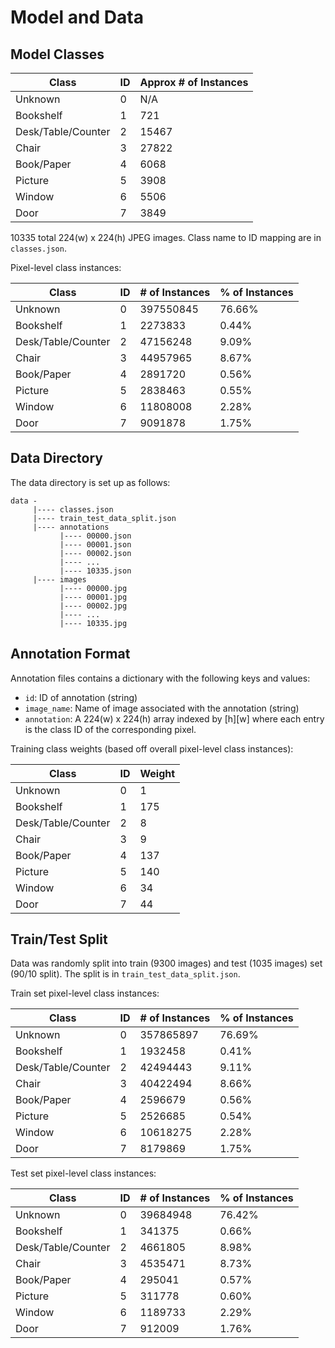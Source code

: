 # Model and Data

## Model Classes

| Class              | ID | Approx # of Instances |
|--------------------|----|-----------------------|
| Unknown            | 0  | N/A                   |
| Bookshelf          | 1  | 721                   |
| Desk/Table/Counter | 2  | 15467                 |
| Chair              | 3  | 27822                 |
| Book/Paper         | 4  | 6068                  |
| Picture            | 5  | 3908                  |
| Window             | 6  | 5506                  |
| Door               | 7  | 3849                  |

10335 total 224(w) x 224(h) JPEG images. Class name to ID mapping are in `classes.json`.

Pixel-level class instances:

| Class              | ID | # of Instances | % of Instances |
|--------------------|----|----------------|----------------|
| Unknown            | 0  | 397550845      | 76.66%         |
| Bookshelf          | 1  | 2273833        | 0.44%          |
| Desk/Table/Counter | 2  | 47156248       | 9.09%          |
| Chair              | 3  | 44957965       | 8.67%          |
| Book/Paper         | 4  | 2891720        | 0.56%          |
| Picture            | 5  | 2838463        | 0.55%          |
| Window             | 6  | 11808008       | 2.28%          |
| Door               | 7  | 9091878        | 1.75%          |

## Data Directory

The data directory is set up as follows:

```text
data -
     |---- classes.json
     |---- train_test_data_split.json
     |---- annotations
           |---- 00000.json
           |---- 00001.json
           |---- 00002.json
           |---- ...
           |---- 10335.json
     |---- images
           |---- 00000.jpg
           |---- 00001.jpg
           |---- 00002.jpg
           |---- ...
           |---- 10335.jpg
```

## Annotation Format

Annotation files contains a dictionary with the following keys and values:

- `id`: ID of annotation (string)
- `image_name`: Name of image associated with the annotation (string)
- `annotation`: A 224(w) x 224(h) array indexed by [h][w] where each entry is the class ID of the corresponding pixel.

Training class weights (based off overall pixel-level class instances):

| Class              | ID | Weight |
|--------------------|----|--------|
| Unknown            | 0  | 1      |
| Bookshelf          | 1  | 175    |
| Desk/Table/Counter | 2  | 8      |
| Chair              | 3  | 9      |
| Book/Paper         | 4  | 137    |
| Picture            | 5  | 140    |
| Window             | 6  | 34     |
| Door               | 7  | 44     |

## Train/Test Split

Data was randomly split into train (9300 images) and test (1035 images) set (90/10 split). The split is in `train_test_data_split.json`.

Train set pixel-level class instances:

| Class              | ID | # of Instances | % of Instances |
|--------------------|----|----------------|----------------|
| Unknown            | 0  | 357865897      | 76.69%         |
| Bookshelf          | 1  | 1932458        | 0.41%          |
| Desk/Table/Counter | 2  | 42494443       | 9.11%          |
| Chair              | 3  | 40422494       | 8.66%          |
| Book/Paper         | 4  | 2596679        | 0.56%          |
| Picture            | 5  | 2526685        | 0.54%          |
| Window             | 6  | 10618275       | 2.28%          |
| Door               | 7  | 8179869        | 1.75%          |

Test set pixel-level class instances:

| Class              | ID | # of Instances | % of Instances |
|--------------------|----|----------------|----------------|
| Unknown            | 0  | 39684948       | 76.42%         |
| Bookshelf          | 1  | 341375         | 0.66%          |
| Desk/Table/Counter | 2  | 4661805        | 8.98%          |
| Chair              | 3  | 4535471        | 8.73%          |
| Book/Paper         | 4  | 295041         | 0.57%          |
| Picture            | 5  | 311778         | 0.60%          |
| Window             | 6  | 1189733        | 2.29%          |
| Door               | 7  | 912009         | 1.76%          |
